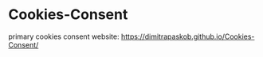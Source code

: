 # Cookies-Consent
primary cookies consent
website: https://dimitrapaskob.github.io/Cookies-Consent/
